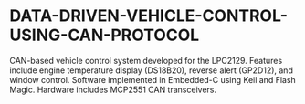 # DATA-DRIVEN-VEHICLE-CONTROL-USING-CAN-PROTOCOL
CAN-based vehicle control system developed for the LPC2129.  Features include engine temperature display (DS18B20), reverse alert (GP2D12), and window control.  Software implemented in Embedded-C using Keil and Flash Magic. Hardware includes MCP2551 CAN transceivers.
